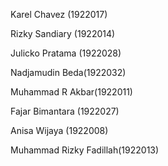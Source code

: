 Karel Chavez (1922017)

Rizky Sandiary (1922014)

Julicko Pratama (1922028)

Nadjamudin Beda(1922032)

Muhammad R Akbar(1922011)

Fajar Bimantara (1922027)

Anisa Wijaya (1922008)

Muhammad Rizky Fadillah(1922013)

